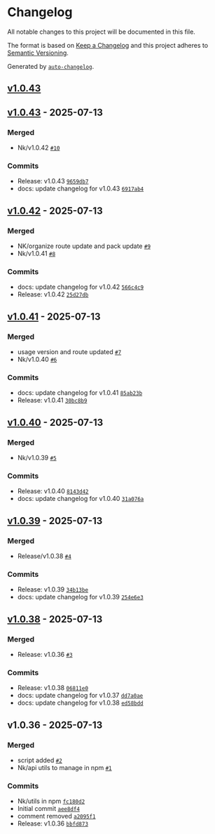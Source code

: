 # Changelog

All notable changes to this project will be documented in this file.

The format is based on [Keep a Changelog](https://keepachangelog.com/en/1.0.0/)
and this project adheres to [Semantic Versioning](https://semver.org/spec/v2.0.0.html).

Generated by [`auto-changelog`](https://github.com/CookPete/auto-changelog).

## [v1.0.43](https://github.com/Nareshkumar-S-lap/api-utils-npm/compare/v1.0.43...v1.0.43)

## [v1.0.43](https://github.com/Nareshkumar-S-lap/api-utils-npm/compare/v1.0.42...v1.0.43) - 2025-07-13

### Merged

- Nk/v1.0.42 [`#10`](https://github.com/Nareshkumar-S-lap/api-utils-npm/pull/10)

### Commits

- Release: v1.0.43 [`9659db7`](https://github.com/Nareshkumar-S-lap/api-utils-npm/commit/9659db7a96a0e8fbc9335f3d5448d1ef2bd75bec)
- docs: update changelog for v1.0.43 [`6917ab4`](https://github.com/Nareshkumar-S-lap/api-utils-npm/commit/6917ab48a04dfb558f9639c2f91fd141f2d87ffe)

## [v1.0.42](https://github.com/Nareshkumar-S-lap/api-utils-npm/compare/v1.0.41...v1.0.42) - 2025-07-13

### Merged

- NK/organize route update and pack update [`#9`](https://github.com/Nareshkumar-S-lap/api-utils-npm/pull/9)
- Nk/v1.0.41 [`#8`](https://github.com/Nareshkumar-S-lap/api-utils-npm/pull/8)

### Commits

- docs: update changelog for v1.0.42 [`566c4c9`](https://github.com/Nareshkumar-S-lap/api-utils-npm/commit/566c4c9c9f4cb1795d2ef795120b22ba4c3097d3)
- Release: v1.0.42 [`25d27db`](https://github.com/Nareshkumar-S-lap/api-utils-npm/commit/25d27db9399bc6fa74464603218948993580f7b2)

## [v1.0.41](https://github.com/Nareshkumar-S-lap/api-utils-npm/compare/v1.0.40...v1.0.41) - 2025-07-13

### Merged

- usage version and route updated [`#7`](https://github.com/Nareshkumar-S-lap/api-utils-npm/pull/7)
- Nk/v1.0.40 [`#6`](https://github.com/Nareshkumar-S-lap/api-utils-npm/pull/6)

### Commits

- docs: update changelog for v1.0.41 [`85ab23b`](https://github.com/Nareshkumar-S-lap/api-utils-npm/commit/85ab23b2bf7e5755fd904c4d58490ccbb969c609)
- Release: v1.0.41 [`30bc8b9`](https://github.com/Nareshkumar-S-lap/api-utils-npm/commit/30bc8b9c205387a2fae1d9d8637f5a7b14a15d8e)

## [v1.0.40](https://github.com/Nareshkumar-S-lap/api-utils-npm/compare/v1.0.39...v1.0.40) - 2025-07-13

### Merged

- Nk/v1.0.39 [`#5`](https://github.com/Nareshkumar-S-lap/api-utils-npm/pull/5)

### Commits

- Release: v1.0.40 [`8143d42`](https://github.com/Nareshkumar-S-lap/api-utils-npm/commit/8143d429d60686491ad7b01c1f9e8ff0e7a9d15c)
- docs: update changelog for v1.0.40 [`31a076a`](https://github.com/Nareshkumar-S-lap/api-utils-npm/commit/31a076ae398a5d27a95e084c60d465c69eb512e7)

## [v1.0.39](https://github.com/Nareshkumar-S-lap/api-utils-npm/compare/v1.0.38...v1.0.39) - 2025-07-13

### Merged

- Release/v1.0.38 [`#4`](https://github.com/Nareshkumar-S-lap/api-utils-npm/pull/4)

### Commits

- Release: v1.0.39 [`34b13be`](https://github.com/Nareshkumar-S-lap/api-utils-npm/commit/34b13be5f481fb3a8de3f37c87c2bd927ec7d686)
- docs: update changelog for v1.0.39 [`254e6e3`](https://github.com/Nareshkumar-S-lap/api-utils-npm/commit/254e6e39077383813b704f08f64572f7c247b990)

## [v1.0.38](https://github.com/Nareshkumar-S-lap/api-utils-npm/compare/v1.0.36...v1.0.38) - 2025-07-13

### Merged

- Release: v1.0.36 [`#3`](https://github.com/Nareshkumar-S-lap/api-utils-npm/pull/3)

### Commits

- Release: v1.0.38 [`06811e0`](https://github.com/Nareshkumar-S-lap/api-utils-npm/commit/06811e0e680b12927d808b598b8bad28b68c90ef)
- docs: update changelog for v1.0.37 [`dd7a0ae`](https://github.com/Nareshkumar-S-lap/api-utils-npm/commit/dd7a0ae3b6064feebe5693a887dceb8e4a54bacb)
- docs: update changelog for v1.0.38 [`ed58bdd`](https://github.com/Nareshkumar-S-lap/api-utils-npm/commit/ed58bdd1f0c48fa9bdc307f482da47c06ba0257c)

## v1.0.36 - 2025-07-13

### Merged

- script added [`#2`](https://github.com/Nareshkumar-S-lap/api-utils-npm/pull/2)
- Nk/api utils to manage in npm [`#1`](https://github.com/Nareshkumar-S-lap/api-utils-npm/pull/1)

### Commits

- Nk/utils in npm [`fc180d2`](https://github.com/Nareshkumar-S-lap/api-utils-npm/commit/fc180d2760a2e348be327dab5b7366acd12e45dd)
- Initial commit [`aee8df4`](https://github.com/Nareshkumar-S-lap/api-utils-npm/commit/aee8df434357c396765d9e2cf1610368dc86ac50)
- comment removed [`a2095f1`](https://github.com/Nareshkumar-S-lap/api-utils-npm/commit/a2095f17f8f9059dc999fec94044493936eec04a)
- Release: v1.0.36 [`bbfd873`](https://github.com/Nareshkumar-S-lap/api-utils-npm/commit/bbfd8737221a8c414d1206354e604add4953e0c9)
